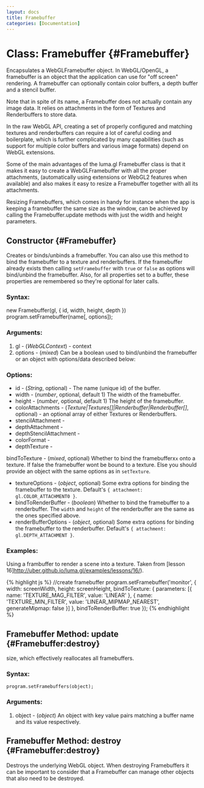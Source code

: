 ```yaml
---
layout: docs
title: Framebuffer
categories: [Documentation]
---
```


Class: Framebuffer {#Framebuffer}
===========================

Encapsulates a WebGLFramebuffer object. In WebGL/OpenGL, a framebuffer is an
object that the application can use for "off screen" rendering. A framebuffer
can optionally contain color buffers, a depth buffer and a stencil buffer.

Note that in spite of its name, a Framebuffer does not actually contain
any image data. It relies on attachments in the form of Textures and
Renderbuffers to store data.

In the raw WebGL API, creating a set of properly configured and matching
textures and renderbuffers can require a lot of careful coding and boilerplate,
which is further complicated by many capabilities (such as support for
multiple color buffers and various image formats) depend on WebGL extensions.

Some of the main advantages of the luma.gl Framebuffer class is that it
makes it easy to create a WebGLFramebuffer with all the proper attachments,
(automatically using extensions or WebGL2 features when available)
and also makes it easy to resize a Framebuffer together with all its
attachments.

Resizing Framebuffers, which comes in handy for instance when the app is
keeping a framebuffer the same size as the window, can be achieved by
calling the Framebuffer.update methods with just the width and height
parameters.


Constructor {#Framebuffer}
---------------------------------------------------------

Creates or binds/unbinds a framebuffer. You can also use this method to
bind the framebuffer to a texture and renderbuffers. If the
framebuffer already exists then calling `setFramebuffer` with
`true` or `false` as options will bind/unbind the framebuffer.
Also, for all properties set to a buffer, these properties are
remembered so they're optional for later calls.

### Syntax:

  new Framebuffer(gl, {
    id,
    width,
    height,
    depth
  })
	program.setFramebuffer(name[, options]);

### Arguments:

1. gl - (*WebGLContext*) - context
2. options - (*mixed*) Can be a boolean used to bind/unbind
   the framebuffer or an object with options/data described below:

### Options:

* id - (*String*, optional) - The name (unique id) of the buffer.
* width - (*number*, optional, default 1) The width of the framebuffer.
* height - (*number*, optional, default 1) The height of the framebuffer.
* colorAttachments - (*Texture|Textures[]|Renderbuffer|Renderbuffer[]*, optional) -
  an optional array of either Textures or Renderbuffers.
* stencilAttachment - 
* depthAttachment - 
* depthStencilAttachment - 
* colorFormat - 
* depthTexture - 

bindToTexture - (*mixed*, optional) Whether to bind the framebufferx`x`
  onto a texture. If false the framebuffer wont be bound to a texture.
Else you should provide an object with the same options as in `setTexture`.
* textureOptions - (*object*, optional) Some extra options for binding the framebuffer to the texture. Default's `{ attachment: gl.COLOR_ATTACHMENT0 }`.
* bindToRenderBuffer - (*boolean*) Whether to bind the framebuffer to a renderbuffer. The `width` and `height` of the renderbuffer are the same as the ones specified above.
* renderBufferOptions - (*object*, optional) Some extra options for binding the framebuffer to the renderbuffer. Default's `{ attachment: gl.DEPTH_ATTACHMENT }`.

### Examples:

Using a frambuffer to render a scene into a texture. Taken from
[lesson 16]http://uber.github.io/luma.gl/examples/lessons/16/).

{% highlight js %}
//create framebuffer
program.setFramebuffer('monitor', {
  width: screenWidth,
  height: screenHeight,
  bindToTexture: {
    parameters: [{
      name: 'TEXTURE_MAG_FILTER',
      value: 'LINEAR'
    }, {
      name: 'TEXTURE_MIN_FILTER',
      value: 'LINEAR_MIPMAP_NEAREST',
      generateMipmap: false
    }]
  },
  bindToRenderBuffer: true
});
{% endhighlight %}


Framebuffer Method: update {#Framebuffer:destroy}
-----------------------------------------------------------

size, which effectively reallocates all framebuffers.

### Syntax:

	program.setFramebuffers(object);

### Arguments:

1. object - (*object*) An object with key value pairs matching a
   buffer name and its value respectively.


Framebuffer Method: destroy {#Framebuffer:destroy}
-----------------------------------------------------------

Destroys the underlying WebGL object. When destroying Framebuffers it can
be important to consider that a Framebuffer can manage other objects that
also need to be destroyed.



